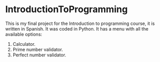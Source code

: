 # IntroductionToProgramming
This is my final project for the Introduction to programming course, it is written in Spanish.
It was coded in Python. It has a menu with all the available options: 
1. Calculator.
2. Prime number validator.
3. Perfect number validator.
